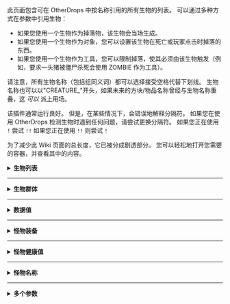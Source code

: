 此页面包含可在 OtherDrops 中按名称引用的所有生物的列表。 可以通过多种方式在参数中引用生物：
- 如果您使用一个生物作为掉落物，该生物会当场生成。
- 如果您使用一个生物作为对象，您可以设置该生物在死亡或玩家点击时掉落的东西。
- 如果您使用一个生物作为工具，您可以限制掉落，使其必须由该生物触发（例如，要求一头猪被僵尸杀死会使用 ZOMBIE 作为工具）。

请注意，所有生物名称（包括组同义词）都可以选择接受空格代替下划线。 生物名称也可以以"CREATURE_"开头，如果未来的方块/物品名称曾经与生物名称重叠，这 _可以_ 派上用场。

该插件通常运行良好。 但是，在某些情况下，会错误地解释分隔符。 如果您在使用 OtherDrops 检测生物时遇到任何问题，请尝试更换分隔符。 如果您正在使用 `!` 尝试 `!!` 如果您正在使用 `!!` 则尝试 `!`

为了减少此 Wiki 页面的总长度，它已被分成剧透部分。 您可以轻松地打开您需要的容器，并查看其中的内容。
<details>
<summary> <b>生物列表</b> </summary>
<p>

此列表提供了您可以使用的所有可能的生物。
* 有关 1.13 实体的更新列表，请参阅 [Spigot 实体类型](https://hub.spigotmc.org/javadocs/spigot/org/bukkit/entity/EntityType.html).
* BAT
* BLAZE
* CAVE_SPIDER
* CHICKEN (ENTITY_CHICKEN for 1.13+)
* COW
* CREEPER
* DONKEY
* ELDER_GUARDIAN
* ENDERMAN
* ENDERMITE
* ENDER_DRAGON
* ENTITY_ENDER_CRYSTAL
* EVOKER
* EVOKER_FANGS
* EXPERIENCE_ORB
* GHAST
* GIANT
* GUARDIAN
* HORSE
* HUSK
* ILLUSIONER
* IRON_GOLEM
* LLAMA
* MAGMA_CUBE
* MULE
* MUSHROOM_COW
* OCELOT
* PARROT
* PIG
* PIG_ZOMBIE
* POLAR_BEAR
* RABBIT
* SHEEP
* SHULKER
* SILVERFISH
* SKELETON
* SKELETON_HORSE
* SLIME
* SNOWMAN
* SPIDER
* SQUID
* STRAY
* VEX
* VILLAGER
* VINDICATOR
* WITCH
* WITHER
* WITHER_SKELETON
* WOLF
* ZOMBIE
* ZOMBIE_HORSE
* ZOMBIE_VILLAGER
</p></details>

***
<details>
<summary> <b>生物群体</b> </summary>
<p>

生物组可以用来指代组内的所有生物，而不是单独定义每个生物。 如果您对这些暴民组有任何建议（这包括您认为应该添加或从组中删除的内容），请创建一个[Ticket](https://github.com/CoolLord22/OtherDrops/issues)!

* `CREATURE_HOSTILE` 包括 Blaze、Creeper、Elder Guardian、Endermite、Evoker、Ghast、Guardian、Husk、Magma Cube、Silverfish、Skeleton、Slime、Stray、Vex、Vindicator、Witch、Wither Skeleton、Zombie 和 Zombie Villager。 从组中添加或删除），请创建一个 [Ticket]
* `CREATURE_FRIENDLY` 包括 Bat, Chicken, Cow, Mushroom Cow, Pig, Rabbit, Sheep, Squid, Donkey, Mule, Horse, Parrot, 和 Ocelot.
* `CREATURE_NEUTRAL` 包括 Enderman, Llama, Polar Bear, Wolf, 和 Zombie Pigman
* `CREATURE_ANIMAL` 包括 Bat, Chicken, Cow, Donkey, Mule, Mushroom Cow, Horse, Parrot, Pig, Polar Bear, Rabbit, Sheep, Squid, Ocelot, 和 Wolf.
* `CREATURE_UNDEAD` 包括 Enderman, Husk, Skeleton, Stray, Zombie, Zombie Pigman, 和 Zombie Villager. 
* `CREATURE_BUG` 包括 Cave Spider, Endermite, Silverfish, 和 Spider.
* `CREATURE_WATER` 包括 Elder Guardian, Guardian, 和 Squid.

您也可以使用生物组同义词作为掉落物。 它可以以克拉 (^) 开头，以强制 OtherDrops 生成**每一个**适用的生物，而不是只选择一个。
例如，使用 ```^CREATURE_FRIENDLY``` 会生成所有友好的生物，而不是在未指定 ```^``` 时只选择 1 个生物生成。

</p>
</details>

*** 
<details>
<summary> <b>数据值</b> </summary>
<p>

一些生物也支持数据值。 所有支持数据值的生物也支持"@NORMAL"数据值。 这指定只有生物的正常变体受到影响。 这是因为仅指定生物名称，如"CHICKEN"，将适用于所有鸡，而不管它们的属性（无论它们是否为幼年）。
<details>
<summary>牛、鸡和哞菇</summary>
<p>

   * BABY
   * ADULT
</p>
</details>
<details>
<summary>苦力怕 </summary><p>

   * UNPOWERED (默认)
   * POWERED</p></details>
<details><summary>末影人 </summary><p>

   * 末影人的数据值指的是它携带的方块类型（即 `ENDERMAN@DIRT`). 
   * 一个垂死的末影人可以通过添加参数强制丢弃它携带的方块 `drop: CONTENTS`</p></details>
<details><summary>尸壳、僵尸和僵尸村民</summary><p>

* BABY
* ADULT</p></details>
<details>
<summary>马 </summary><p>

   1. 样式:
      * STYLE_NONE 
      * STYLE_BLACK_DOTS 
      * STYLE_WHITE_DOTS 
      * STYLE_WHITE 
      * STYLE_WHITEFIELD 
   2. 颜色:
      * COLOR_WHITE 
      * COLOR_CREAMY 
      * COLOR_CHESTNUT 
      * COLOR_BROWN
      * COLOR_BLACK 
      * COLOR_GRAY 
      * COLOR_DARK_BROWN 
   3. 数据值:
      * ADULT
      * BABY
      * TAMED
      * UNTAMED
   * 马的格式是```HORSE@!<color>!<style>!<data>``` 例如：```HORSE@!COLOR_WHITE!STYLE_BLACK_DOTS!ADULT!TAMED``` 选择任何驯服的，成年的 白色带黑点的马。 请注意，如果你想指定一种颜色，你必须使用 `!COLOR_<color>`，如果你想指定一种样式，你必须使用 `!STYLE_<style>` 这是因为有两种 `WHITE` 颜色， 和 `WHITE` 风格。</p></details>

<details><summary>猪</summary><p>

* UNSADDLED (默认)
* SADDLED 
* ADULT
* BABY </p></details>

<details><summary>兔子</summary><p>

   1. 种类:
      * TYPE_BLACK
      * TYPE_BLACK_AND_WHITE
      * TYPE_BROWN
      * TYPE_GOLD
      * TYPE_SALT_AND_PEPPER
      * TYPE_THE_KILLER_BUNNY
      * TYPE_WHITE
   2. 数据值:
      * ADULT
      * BABY
 </p></details>

<details><summary>羊</summary><p>

* UNSHEARED
* SHEARED
* BABY
* ADULT
* 使用 SHEEP@!COLOR 指定绵羊的颜色。支持的颜色有：WHITE、ORANGE、MAGENTA、LIGHT_BLUE、YELLOW、LIME、PINK、GRAY、SILVER、CYAN、PURPLE、BLUE、BROWN、GREEN、RED、BLACK。
* 羊的数据与大多数生物有点不同。 要指定**任何**数据，您必须使用 `!` ```SHEEP@SHEARED``` 将不起作用，因为它需要是 ```SHEEP@!SHEARED```
* 要指定所有三个标志，您可以使用类似这样的东西：```SHEEP@!BLUE!SHEARED!ADULT``` 来指定一只成年绵羊，它已被染成蓝色，并且上面没有羊毛。 如果您指定了一只小绵羊，但将其设置为 SHEARED，则插件将忽略您的请求，因为无法剪小绵羊的羊毛。 </p></details>
<details><summary>史莱姆/岩浆怪</summary><p>

* TINY (尺寸: 1)
* SMALL (尺寸: 2)
* LARGE (尺寸: 4)
* HUGE (尺寸: 8; 不会自然生成)
* 也可以指定一个整数 (1-32).</p></details>

<details><summary>狼</summary><p>

* Neutral (默认)
* Tamed
* Angry </p></details>
<details><summary>村民</summary><p>

* FARMER (默认)
* BUTCHER
* LIBRARIAN
* PRIEST
* BLACKSMITH
* BABY
* 您可以使用语法将 BABY 与任何其他类型组合: VILLAGER@BUTCHER!BABY </p></details>
<details><summary>僵尸猪灵</summary><p>

* BABY
* ADULT
* 僵尸猪人的数据值是一个整数，决定了它会保持愤怒的时间（0表示中立）.</p></details>
<details><summary>骡、驴、骷髅马和僵尸马</summary><p>

* BABY
* ADULT
* TAMED
* UNTAMED
* 这 4 个暴民使用相同的数据。要指定驯服的成年骷髅马，请使用 `SKELETON_HORSE@!TAMED!ADULT`

</p></details>

####
因为我试图为较新的生物修复各种数据，所以插件有时会错误地解释某些生物的分隔符（ `!` 与 `!!` ）。 例如，一个生物可能需要 `!!` 才能工作，而另一个只需要 `!` 这个错误**无法**修复。 如果您在检测怪物时遇到任何问题，请尝试交换分隔符。 如果你正在使用 `!` 尝试 `!!` 反之亦然。
</p></details>

***

<details><summary><b>怪物装备</b></summary><p>

你也可以指定生物的装备，只要他们能够装备它们。 在原版 Minecraft 中可以携带装备的生物有僵尸、僵尸猪人、流浪者、尸壳、女巫、卫道士、恼鬼、幻术师、凋灵骷髅和骷髅。

指定生物装备的格式如下。 请注意，装备好的生物既可以指定为对象，也可以指定为掉落物。
```
MOBNAME@eq:{slot}:{material}@{data}\!{enchantment}#{ench level}%{dropchance}!!{next slot...}
```
* 装备槽是指位置。 您可以指定"头"、"身体"、"主手"、"副手"、"腿"或"脚"。
* 材料指的是项目名称。
* 数据是指物品的损坏值。
* 其余的应该是不言自明的。

你需要"!!" 而非"!" 作为主要分隔符，"\!" 作为任何结界之前的分隔符。 这是因为没有更简单的方法来解析配置。 这是一个为骷髅装备钻石头盔（荆棘 5）和钻石剑（锋利 3）的例子：
```
  SAND:
    - drop: SKELETON@eq:head:DIAMOND_HELMET@\!THORNS#5%50!!eq:mainhand:DIAMOND_SWORD@\!DAMAGE_ALL#3%50
```
</p></details>

***
<details><summary><b>怪物健康值</b></summary><p>

要指定一个生物的最大生命值，只需使用一个数字（就好像它是一个数据值）后跟一个“h”。 例如，`ZOMBIE@20h` 表示僵尸的最大生命值是 20 点.</p></details>

***
<details><summary><b>怪物名称</b>
</summary><p>

您可以使用 `~` 符号指定掉落只发生在自定义命名的生物身上。 使用 Zombie@~Custom Name（支持颜色代码!）。 如果你想在生物的名字中包含一个 `&`，你必须使用 `&&`。 该插件会自动将所有出现的 `_` 替换为空格 (` `)。 要在名称内指定下划线，请使用 `&_`。 最后，要在名称中包含非常字面的文本`&_`，请使用`&&_`。

如果您希望掉落仅适用于无名的常规僵尸，则必须使用 `ZOMBIE@~:` 这是因为 `<name>` 参数为空； 本质上意味着一个无名的僵尸。 这将使命名的僵尸不会执行掉落，但任何未命名的僵尸都会执行。 请注意，必须在名称之前指定所有数据。 这些准则适用于所有生物.</p></details>

***
<details><summary><b>多个参数</b></summary>
<p>

要在同一个生物上指定多个参数，您必须用一个感叹号分隔每种类型的参数，`!` 要同时指定数据和名称，格式为： `<MobName>@!<Data1>!<Data2>!<Etc><Name>` 如果您对此有任何疑问，可能是由于以下原因造成的。 该插件有时会错误地解释某些生物的分隔符（ `!` 与 `!!` ）。 例如，一个生物可能需要 `!!` 才能工作，而另一个只需要 `!` 这个错误**无法**修复。 如果您在检测怪物时遇到任何问题，请尝试交换分隔符。 如果你正在使用 `!` 尝试 `!!` 反之亦然。

</p></details>